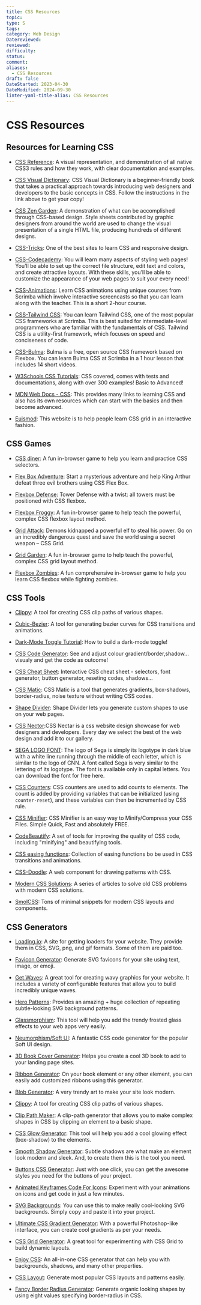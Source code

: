 ```yaml
---
title: CSS Resources
topic: 
type: S
tags: 
category: Web Design
Datereviewed: 
reviewed: 
difficulty: 
status: 
comment: 
aliases:
  - CSS Resources
draft: false
DateStarted: 2023-04-30
DateModified: 2024-09-30
linter-yaml-title-alias: CSS Resources
---
```

# CSS Resources

## Resources for Learning CSS

- [CSS Reference](https://cssreference.io): A visual representation, and demonstration of all native CSS3 rules and how they work, with clear documentation and examples.

- [CSS Visual Dictionary](https://b-ok.asia/book/3705299/e48774?dsource=recommend): CSS Visual Dictionary is a beginner-friendly book that takes a practical approach towards introducing web designers and developers to the basic concepts in CSS. Follow the instructions in the link above to get your copy!

- [CSS Zen Garden](http://www.csszengarden.com/): A demonstration of what can be accomplished through CSS-based design. Style sheets contributed by graphic designers from around the world are used to change the visual presentation of a single HTML file, producing hundreds of different designs.

- [CSS-Tricks](https://css-tricks.com/): One of the best sites to learn CSS and responsive design.

- [CSS-Codecademy](https://www.codecademy.com/learn/learn-css): You will learn many aspects of styling web pages! You’ll be able to set up the correct file structure, edit text and colors, and create attractive layouts. With these skills, you’ll be able to customize the appearance of your web pages to suit your every need!

- [CSS-Animations](https://scrimba.com/learn/cssanimations#): Learn CSS animations using unique courses from Scrimba which involve interactive screencasts so that you can learn along with the teacher. This is a short 2-hour course.

- [CSS-Tailwind CSS](https://scrimba.com/learn/tailwind): You can learn Tailwind CSS, one of the most popular CSS frameworks at Scrimba. This is best suited for intermediate-level programmers who are familiar with the fundamentals of CSS. Tailwind CSS is a utility-first framework, which focuses on speed and conciseness of code.

- [CSS-Bulma](https://scrimba.com/learn/bulma): Bulma is a free, open source CSS framework based on Flexbox. You can learn Bulma CSS at Scrimba in a 1 hour lesson that includes 14 short videos.

- [W3Schools CSS Tutorials](https://www.w3schools.com/css/default.asp): CSS covered, comes with tests and documentations, along with over 300 examples! Basic to Advanced!

- [MDN Web Docs - CSS](https://developer.mozilla.org/en-US/docs/Web/CSS): This provides many links to learning CSS and also has its own resources which can start with the basics and then become advanced.

- [Euismod](https://www.euismod.dev): This website is to help people learn CSS grid in an interactive fashion.

## CSS Games

- [CSS diner](https://flukeout.github.io/): A fun in-browser game to help you learn and practice CSS selectors.

- [Flex Box Adventure](https://codingfantasy.com/games/flexboxadventure/): Start a mysterious adventure and help King Arthur defeat three evil brothers using CSS Flex Box.

- [Flexbox Defense](http://www.flexboxdefense.com/): Tower Defense with a twist: all towers must be positioned with CSS flexbox.

- [Flexbox Froggy](http://flexboxfroggy.com/): A fun in-browser game to help teach the powerful, complex CSS flexbox layout method.

- [Grid Attack](https://codingfantasy.com/games/css-grid-attack/): Demons kidnapped a powerful elf to steal his power. Go on an incredibly dangerous quest and save the world using a secret weapon – CSS Grid.

- [Grid Garden](https://cssgridgarden.com/): A fun in-browser game to help teach the powerful, complex CSS grid layout method.

- [Flexbox Zombies](https://flexboxzombies.com/p/flexbox-zombies/): A fun comprehensive in-browser game to help you learn CSS flexbox while fighting zombies.

## CSS Tools

- [Clippy](https://bennettfeely.com/clippy/): A tool for creating CSS clip paths of various shapes.

- [Cubic-Bezier](https://cubic-bezier.com/): A tool for generating bezier curves for CSS transitions and animations.

- [Dark-Mode Toggle Tutorial](https://fluvixx.dev/posts/how-to-build-a-dark-mode.html): How to build a dark-mode toggle!

- [CSS Code Generator](https://html-css-js.com/css/generator/): See and adjust colour gradient/border,shadow... visualy and get the code as outcome!

- [CSS Cheat Sheet](https://htmlcheatsheet.com/css/): Interactive CSS cheat sheet - selectors, font generator, button generator, reseting codes, shadows...

- [CSS Matic](https://www.cssmatic.com/): CSS Matic is a tool that generates gradients, box-shadows, border-radius, noise texture without writing CSS codes.

- [Shape Divider](https://www.shapedivider.app/): Shape Divider lets you generate custom shapes to use on your web pages.

- [CSS Nector](https://cssnectar.com/):CSS Nectar is a css website design showcase for web designers and developers. Every day we select the best of the web design and add it to our gallery.

- [SEGA LOGO FONT](https://www.cufonfonts.com/font/sega-logo-font): The logo of Sega is simply its logotype in dark blue with a white line running through the middle of each letter, which is similar to the logo of CNN. A font called Sega is very similar to the lettering of its logotype. The font is available only in capital letters. You can download the font for free here.

- [CSS Counters](https://www.freecodecamp.org/news/numbering-with-css-counters/): CSS counters are used to add counts to elements. The count is added by providing variables that can be initialized (using `counter-reset`), and these variables can then be incremented by CSS rule.

- [CSS Minifier](https://cssminifier.com/): CSS Minifier is an easy way to Minify/Compress your CSS Files. Simple Quick, Fast and absolutely FREE.

- [CodeBeautify](https://codebeautify.org/css-tools): A set of tools for improving the quality of CSS code, including "minifying" and beautifying tools.

- [CSS easing functions](https://easings.net/): Collection of easing functions bo be used in CSS transitions and animations.

- [CSS-Doodle](https://css-doodle.com/): A web component for drawing patterns with CSS.

- [Modern CSS Solutions](https://moderncss.dev/): A series of articles to solve old CSS problems with modern CSS solutions.

- [SmolCSS](https://smolcss.dev/): Tons of minimal snippets for modern CSS layouts and components.

## CSS Generators

- [Loading.io](https://loading.io/): A site for getting loaders for your website. They provide them in CSS, SVG, png, and gif formats. Some of them are paid too.

- [Favicon Generator](https://favicon.io/): Generate SVG favicons for your site using text, image, or emoji.

- [Get Waves](https://getwaves.io/): A great tool for creating wavy graphics for your website. It includes a variety of configurable features that allow you to build incredibly unique waves.

- [Hero Patterns](https://heropatterns.com/): Provides an amazing + huge collection of repeating subtle-looking SVG background patterns.

- [Glassmorphism](https://hype4.academy/tools/glassmorphism-generator): This tool will help you add the trendy frosted glass effects to your web apps very easily.

- [Neumorphism/Soft UI](https://neumorphism.io/): A fantastic CSS code generator for the popular Soft UI design.

- [3D Book Cover Generator](https://3dbookcovergenerator.netlify.app/): Helps you create a cool 3D book to add to your landing page sites.

- [Ribbon Generator](https://www.cssportal.com/css-ribbon-generator/): On your book element or any other element, you can easily add customized ribbons using this generator.

- [Blob Generator](https://www.blobmaker.app/): A very trendy art to make your site look modern.

- [Clippy](https://bennettfeely.com/clippy/): A tool for creating CSS clip paths of various shapes.

- [Clip Path Maker](https://bennettfeely.com/clippy/): A clip-path generator that allows you to make complex shapes in CSS by clipping an element to a basic shape.

- [CSS Glow Generator](https://cssbud.com/css-generator/css-glow-generator/): This tool will help you add a cool glowing effect (box-shadow) to the elements.

- [Smooth Shadow Generator](https://shadows.brumm.af/): Subtle shadows are what make an element look modern and sleek. And, to create them this is the tool you need.

- [Buttons CSS Generator](https://markodenic.com/tools/buttons-generator/): Just with one click, you can get the awesome styles you need for the buttons of your project.

- [Animated Keyframes Code For Icons](https://waitanimate.wstone.uk/): Experiment with your animations on icons and get code in just a few minutes.

- [SVG Backgrounds](https://www.svgbackgrounds.com/): You can use this to make really cool-looking SVG backgrounds. Simply copy and paste it into your project.

- [Ultimate CSS Gradient Generator](https://www.colorzilla.com/gradient-editor/): With a powerful Photoshop-like interface, you can create cool gradients as per your needs.

- [CSS Grid Generator](https://cssgrid-generator.netlify.app/): A great tool for experimenting with CSS Grid to build dynamic layouts.

- [Enjoy CSS](https://enjoycss.com/): An all-in-one CSS generator that can help you with backgrounds, shadows, and many other properties.

- [CSS Layout](https://csslayout.io/): Generate most popular CSS layouts and patterns easily.

- [Fancy Border Radius Generator](https://9elements.github.io/fancy-border-radius/): Generate organic looking shapes by using eight values specifying border-radius in CSS.

